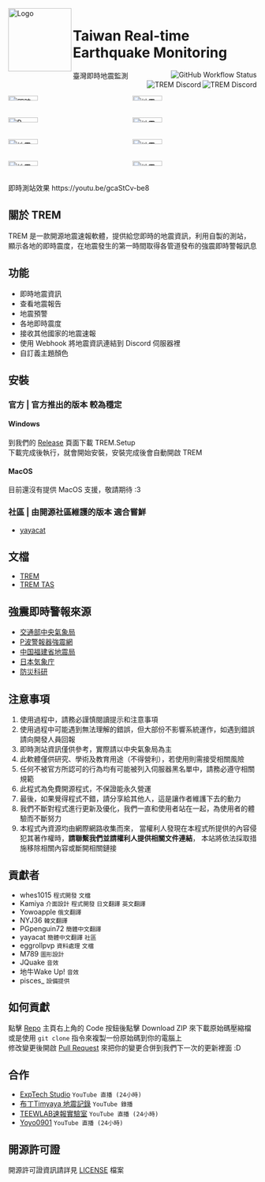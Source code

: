 <img alt="Logo" src="https://upload.cc/i1/2022/08/11/DOqzZM.png" width="128px" height="128px" align="left"/>


# Taiwan Real-time Earthquake Monitoring
臺灣即時地震監測
<a href="https://github.com/yayacat/TREM/actions/workflows/github_actions.yml"><img alt="GitHub Workflow Status" align="right" src="https://github.com/yayacat/TREM/actions/workflows/github_actions.yml/badge.svg"></a>
<a href="https://discord.gg/5dbHqV8ees"><img alt="TREM Discord" align="right" src="https://img.shields.io/discord/926545182407688273?color=%237289DA&logo=discord&logoColor=white"></a>
<a href=""><img alt="TREM Discord" align="right" src="https://img.shields.io/github/downloads/yayacat/TREM/total"></a>\
&nbsp;

<div style="display: grid; grid-template-columns: 1fr 1fr;">
<img alt="即時測站" title="即時測站" src="https://user-images.githubusercontent.com/58339640/202887682-1a93b021-bcb2-44e4-b3f2-f2897ad2c4db.png" style="width: 49%; height: auto;" />
<img alt="地震速報" title="地震速報" src="https://user-images.githubusercontent.com/58339640/202887698-36edd8ad-507e-466d-b81c-1823603bc1f9.png" style="width: 49%; height: auto;" />
<img alt="P-Alert" title="P-Alert" src="https://user-images.githubusercontent.com/58339640/202888023-09a9db49-bc0d-405f-a144-5aa28e8c729d.png" style="width: 49%; height: auto;" />
<img alt="地震報告" title="地震報告" src="https://user-images.githubusercontent.com/58339640/202887652-6c691e34-8ba2-4e2b-91e5-a72cf75e39da.png" style="width: 49%; height: auto;" />
</div>
<div style="display: grid; grid-template-columns: 1fr 1fr;">
<img alt="地震速報畫面" src="https://user-images.githubusercontent.com/44525760/191330841-9afb3279-5e65-499c-bcc7-da3862727cc1.png" style="width: 49%; height: auto;" />
<img alt="地震速報畫面" src="https://user-images.githubusercontent.com/44525760/191330857-b484198a-cc4b-4e0c-95a7-24cb41a3e7fe.png" style="width: 49%; height: auto;" />
<img alt="地震速報畫面" src="https://user-images.githubusercontent.com/44525760/191330870-37beb6df-30e2-446e-a55c-93a75de90171.png" style="width: 49%; height: auto;" />
<img alt="地震速報畫面" src="https://user-images.githubusercontent.com/44525760/191331295-1b0f9ccb-1a90-4521-a71d-e5372c74f219.png" style="width: 49%; height: auto;" />
</div>
即時測站效果 https://youtu.be/gcaStCv-be8

## 關於 TREM

TREM 是一款開源地震速報軟體，提供給您即時的地震資訊，利用自製的測站，顯示各地的即時震度，在地震發生的第一時間取得各管道發布的強震即時警報訊息
 
## 功能
* 即時地震資訊
* 查看地震報告
* 地震預警
* 各地即時震度
* 接收其他國家的地震速報
* 使用 Webhook 將地震資訊連結到 Discord 伺服器裡
* 自訂義主題顏色

## 安裝
### 官方 | 官方推出的版本 較為穩定
#### Windows
到我們的 [Release](https://github.com/ExpTechTW/TREM/releases/latest) 頁面下載 TREM.Setup\
下載完成後執行，就會開始安裝，安裝完成後會自動開啟 TREM

#### MacOS
目前還沒有提供 MacOS 支援，敬請期待 :3

### 社區 | 由開源社區維護的版本 適合嘗鮮
- [yayacat](https://github.com/yayacat/TREM/releases)

## 文檔
* [TREM](https://hackmd.io/@n5w-HNYMQUmvhV6t1kor5g/Bkqtwduo9)
* [TREM TAS](https://hackmd.io/@n5w-HNYMQUmvhV6t1kor5g/r1egEt_s5)

## 強震即時警報來源
* [交通部中央氣象局](https://www.cwb.gov.tw/)
* [P波警報器強震網](https://palert.earth.sinica.edu.tw/)
* [中国福建省地震局](http://www.fjdzj.gov.cn)
* [日本気象庁](https://www.jma.go.jp/)
* [防災科研](https://www.bosai.go.jp/)

## 注意事項
1. 使用過程中，請務必謹慎閱讀提示和注意事項
2. 使用過程中可能遇到無法理解的錯誤，但大部份不影響系統運作，如遇到錯誤請向開發人員回報
3. 即時測站資訊僅供參考，實際請以中央氣象局為主
4. 此軟體僅供研究、學術及教育用途（不得營利），若使用則需接受相關風險
5. 任何不被官方所認可的行為均有可能被列入伺服器黑名單中，請務必遵守相關規範
6. 此程式為免費開源程式，不保證能永久營運
7. 最後，如果覺得程式不錯，請分享給其他人，這是讓作者維護下去的動力
8. 我們不斷對程式進行更新及優化，我們一直和使用者站在一起，為使用者的體驗而不斷努力
9. 本程式內資源均由網際網路收集而來， 當權利人發現在本程式所提供的內容侵犯其著作權時，**請聯繫我們並請權利人提供相關文件連結**， 本站將依法採取措施移除相關內容或斷開相關鏈接

## 貢獻者
- whes1015 `程式開發` `文檔`
- Kamiya `介面設計` `程式開發` `日文翻譯` `英文翻譯`
- Yowoapple `俄文翻譯`
- NYJ36 `韓文翻譯`
- PGpenguin72 `簡體中文翻譯`
- yayacat `簡體中文翻譯` `社區`
- eggrollpvp `資料處理` `文檔`
- M789 `圖形設計`
- JQuake `音效`
- 地牛Wake Up! `音效`
- pisces_ `設備提供`

## 如何貢獻
點擊 [Repo](https://github.com/ExpTechTW/TREM) 主頁右上角的 Code 按鈕後點擊 Download ZIP 來下載原始碼壓縮檔\
或是使用 `git clone` 指令來複製一份原始碼到你的電腦上\
修改變更後開啟 [Pull Request](https://github.com/ExpTechTW/TREM/pulls) 來把你的變更合併到我們下一次的更新裡面 :D

## 合作
- [ExpTech Studio](https://www.youtube.com/embed/live_stream?channel=UCkCzTx8RfC-Chd_hY01R80Q) `YouTube 直播 (24小時)`
- [布丁Timyaya 地震記錄](https://www.youtube.com/channel/UCJUeRIt6jKSE-4jP7QB70kw) `YouTube 錄播`
- [TEEWLAB速報實驗室](https://www.youtube.com/embed/live_stream?channel=UC9ssJN3nzsA83ZOBiRNDABg) `YouTube 直播 (24小時)`
- [Yoyo0901](https://www.youtube.com/embed/live_stream?channel=UCE74C-snUczeXrfOYp4hYQQ) `YouTube 直播 (24小時)`

## 開源許可證
開源許可證資訊請詳見 [LICENSE](LICENSE) 檔案
